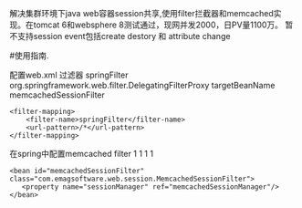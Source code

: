 解决集群环境下java web容器session共享,使用filter拦截器和memcached实现。在tomcat 6和websphere 8测试通过，现网并发2000，日PV量1100万。 暂不支持session event包括create destory 和 attribute change

#使用指南.

配置web.xml 过滤器
<filter>
        <filter-name>springFilter</filter-name>
        <filter-class>org.springframework.web.filter.DelegatingFilterProxy</filter-class>
        <init-param>
            <param-name>targetBeanName</param-name>
            <param-value>memcachedSessionFilter</param-value>
        </init-param>
    </filter>

    <filter-mapping>
        <filter-name>springFilter</filter-name>
        <url-pattern>/*</url-pattern>
    </filter-mapping>
在spring中配置memcached filter
 <bean name="memcachedClient" class="net.rubyeye.xmemcached.utils.XMemcachedClientFactoryBean"
              destroy-method="shutdown">
            <property name="servers" value="${memcached.servers}"/>
            <property name="weights">
                <list>
                    <value>1</value>
                    <value>1</value>
                    <value>1</value>
                    <value>1</value>
                </list>
            </property>
            <property name="connectionPoolSize" value="2"/>
            <property name="commandFactory">
                <bean class="net.rubyeye.xmemcached.command.BinaryCommandFactory"/>
            </property>
            <!-- 客户端分布策略(一致性哈希算法),Distributed strategy -->
            <property name="sessionLocator">
                <bean class="net.rubyeye.xmemcached.impl.KetamaMemcachedSessionLocator"/>
            </property>
            <property name="opTimeout" value="2000"/>
        </bean>
    
   <bean id="memcachedSessionManager" class="com.emagsoftware.web.session.MemcachedSessionManager">
          <property name="memcachedClient" ref="memcachedClient" />
   </bean>
    
    <bean id="memcachedSessionFilter" class="com.emagsoftware.web.session.MemcachedSessionFilter">
       <property name="sessionManager" ref="memcachedSessionManager"/>
    </bean>
